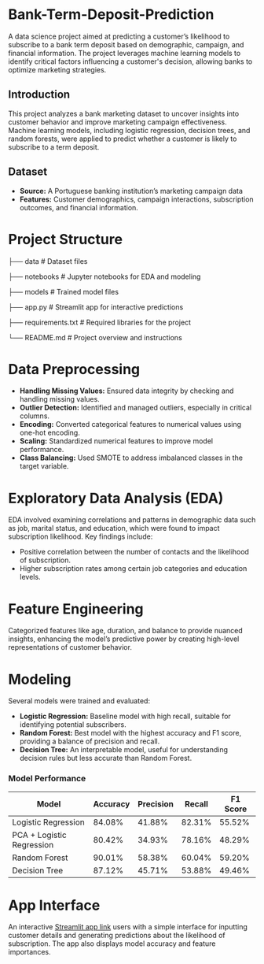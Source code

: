# Bank-Term-Deposit-Prediction


A data science project aimed at predicting a customer’s likelihood to subscribe to a bank term deposit based on demographic, campaign, and financial information. The project leverages machine learning models to identify critical factors influencing a customer's decision, allowing banks to optimize marketing strategies.

## Introduction
This project analyzes a bank marketing dataset to uncover insights into customer behavior and improve marketing campaign effectiveness. Machine learning models, including logistic regression, decision trees, and random forests, were applied to predict whether a customer is likely to subscribe to a term deposit.

## Dataset

+ **Source:** A Portuguese banking institution’s marketing campaign data
+ **Features:** Customer demographics, campaign interactions, subscription outcomes, and financial information.


# Project Structure

├── data                    # Dataset files

├── notebooks               # Jupyter notebooks for EDA and modeling

├── models                  # Trained model files

├── app.py                  # Streamlit app for interactive predictions

├── requirements.txt        # Required libraries for the project

└── README.md               # Project overview and instructions


# Data Preprocessing

+ **Handling Missing Values:** Ensured data integrity by checking and handling missing values.
+ **Outlier Detection:** Identified and managed outliers, especially in critical columns.
+ **Encoding:** Converted categorical features to numerical values using one-hot encoding.
+ **Scaling:** Standardized numerical features to improve model performance.
+ **Class Balancing:** Used SMOTE to address imbalanced classes in the target variable.


# Exploratory Data Analysis (EDA)
EDA involved examining correlations and patterns in demographic data such as job, marital status, and education, which were found to impact subscription likelihood. Key findings include:

+ Positive correlation between the number of contacts and the likelihood of subscription.
+ Higher subscription rates among certain job categories and education levels.

# Feature Engineering
Categorized features like age, duration, and balance to provide nuanced insights, enhancing the model’s predictive power by creating high-level representations of customer behavior.

# Modeling

Several models were trained and evaluated:
+ **Logistic Regression:** Baseline model with high recall, suitable for identifying potential subscribers.
+ **Random Forest:** Best model with the highest accuracy and F1 score, providing a balance of precision and recall.
+ **Decision Tree:** An interpretable model, useful for understanding decision rules but less accurate than Random Forest.


### Model Performance

| Model                     | Accuracy | Precision | Recall | F1 Score |
|---------------------------|----------|-----------|--------|----------|
| Logistic Regression       | 84.08%   | 41.88%    | 82.31% | 55.52%   |
| PCA + Logistic Regression | 80.42%   | 34.93%    | 78.16% | 48.29%   |
| Random Forest             | 90.01%   | 58.38%    | 60.04% | 59.20%   |
| Decision Tree             | 87.12%   | 45.71%    | 53.88% | 49.46%   |

# App Interface
An interactive [Streamlit app link](https://bank-term-deposit-prediction-xc9ekobrkzyk544hxf4imp.streamlit.app/) users with a simple interface for inputting customer details and generating predictions about the likelihood of subscription. The app also displays model accuracy and feature importances.

